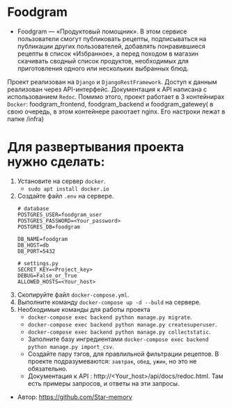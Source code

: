 # Foodgram

   - Foodgram — «Продуктовый помощник». В этом сервисе пользователи смогут публиковать рецепты, подписываться на публикации других пользователей, добавлять понравившиеся рецепты в список «Избранное», а перед походом в магазин скачивать сводный список продуктов, необходимых для приготовления одного или нескольких выбранных блюд.

   Проект реализован на `Django` и `DjangoRestFramework`. Доступ к данным реализован через API-интерфейс. Документация к API написана с использованием `Redoc`. Помимо этого, проект 
   работает в 3 контейнирах `Docker`: foodgram_frontend, foodgram_backend и foodgram_gatewey(
   в свою очередь, в этом контейнере раюотает nginx. Его настроки лежат в папке /infra)

# Для развертывания проекта нужно сделать:
  
  1. Установите на сервер `docker`.
     - `sudo apt install docker.io`
  2. Создайте файл `.env` на сервере.
     ```
     # database
     POSTGRES_USER=foodgram_user
     POSTGRES_PASSWORD=<Your_password>
     POSTGRES_DB=foodgram

     DB_NAME=foodgram
     DB_HOST=db
     DB_PORT=5432

     # settings.py
     SECRET_KEY=<Project_key>
     DEBUG=False_or_True
     ALLOWED_HOSTS=<Your_host>
     ```
  3. Скопируйте файл `docker-compose.yml`.
  4. Выполните команду `docker-compose up -d --buld` на сервере.
  5. Необходимые команды для работы проекта
     - `docker-compose exec backend python manage.py migrate`.
     - `docker-compose exec backend python manage.py createsuperuser`.
     - `docker-compose exec backend python manage.py collectstatic`.
     - Заполните базу ингредиентами `docker-compose exec backend python manage.py import_csv`.
     - Создайте пару тэгов, для правлильной фильтрации рецептов. В проекте подразумеваются: `завтрак`, `обед`, `ужин`, но это не обязательно.
     - Документация к API : http://<Your_host>/api/docs/redoc.html. Там есть примеры запросов, и ответы на эти запросы.

- Автор:
   https://github.com/Star-memory
